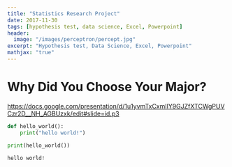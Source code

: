 ```yaml
---
title: "Statistics Research Project"
date: 2017-11-30
tags: [hypothesis test, data science, Excel, Powerpoint]
header:
  image: "/images/perceptron/percept.jpg"
excerpt: "Hypothesis test, Data Science, Excel, Powerpoint"
mathjax: "true"
---
```


# Why Did You Choose Your Major?

https://docs.google.com/presentation/d/1u1yvmTxCxmIlY9GJZfXTCWgPUVCzr2D__NH_AGBUzxk/edit#slide=id.p3

```python
def hello_world():
    print("hello world!")
    
print(hello_world())
```


```python
hello world!
```
